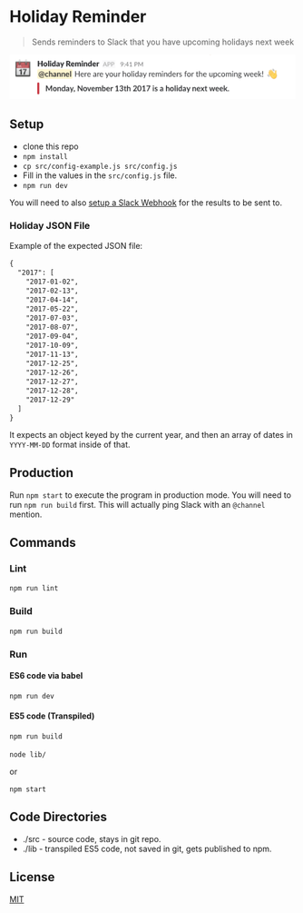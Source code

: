 Holiday Reminder
================

> Sends reminders to Slack that you have upcoming holidays next week

![holiday-reminder screenshot](https://raw.githubusercontent.com/james2doyle/holiday-reminder/master/screenshot.png)

## Setup

* clone this repo
* `npm install`
* `cp src/config-example.js src/config.js`
* Fill in the values in the `src/config.js` file.
* `npm run dev`

You will need to also [setup a Slack Webhook](https://api.slack.com/custom-integrations/incoming-webhooks) for the results to be sent to.

### Holiday JSON File

Example of the expected JSON file:

```
{
  "2017": [
    "2017-01-02",
    "2017-02-13",
    "2017-04-14",
    "2017-05-22",
    "2017-07-03",
    "2017-08-07",
    "2017-09-04",
    "2017-10-09",
    "2017-11-13",
    "2017-12-25",
    "2017-12-26",
    "2017-12-27",
    "2017-12-28",
    "2017-12-29"
  ]
}
```

It expects an object keyed by the current year, and then an array of dates in `YYYY-MM-DD` format inside of that.

## Production

Run `npm start` to execute the program in production mode. You will need to run `npm run build` first. This will actually ping Slack with an `@channel` mention.

## Commands

### Lint

```
npm run lint
```

### Build

```
npm run build
```

### Run

#### ES6 code via babel

```
npm run dev
```

#### ES5 code (Transpiled)

```
npm run build

node lib/
```

or

```
npm start
```

## Code Directories

* ./src - source code, stays in git repo.
* ./lib - transpiled ES5 code, not saved in git, gets published to npm.

## License

  [MIT](LICENSE)